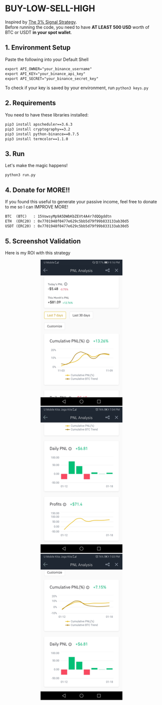 # BUY-LOW-SELL-HIGH
Inspired by [The 3% Signal Strategy](https://medium.com/@Grandecoffee/how-to-never-lose-money-in-the-stock-market-again-2a1f48c86c45).  
Before running the code, you need to have **AT LEAST 500 USD** worth of BTC or USDT **in your spot wallet**.

## 1. Environment Setup
Paste the following into your Default Shell
```
export API_OWNER="your_binance_username"
export API_KEY="your_binance_api_key"
export API_SECRET="your_binance_secret_key"
```
To check if your key is saved by your environment, run `python3 keys.py`

## 2. Requirements
You need to have these libraries installed:
```
pip3 install apscheduler==3.6.3
pip3 install cryptography==3.2 
pip3 install python-binance==0.7.5
pip3 install termcolor==1.1.0
```

## 3. Run
Let's make the magic happens!
```
python3 run.py
```

## 4. Donate for MORE!!
If you found this useful to generate your passive income, feel free to donate to me so I can IMPROVE MORE!  
```
BTC  (BTC)   : 15VowsyMp9A5DWbKbZEVt4A4r7dQQgddtn
ETH  (ERC20) : 0x7701948f0477e629c5bb5d79f99b833133ab30d5
USDT (ERC20) : 0x7701948f0477e629c5bb5d79f99b833133ab30d5
```

## 5. Screenshot Validation
Here is my ROI with this strategy

<p align="center">
  <img src="screenshots/November 2020.jpg" width="270" height="480">
  <img src="screenshots/January 2021.jpg" width="270" height="480">
  <img src="screenshots/Not Gonna Lose.jpg" width="270" height="480">
</p>

